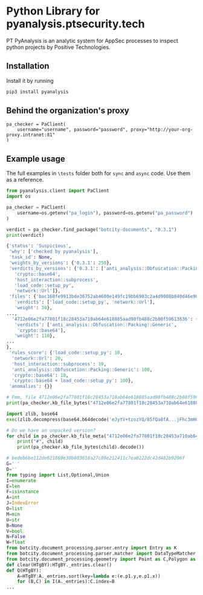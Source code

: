 # Python Library for pyanalysis.ptsecurity.tech

PT PyAnalysis is an analytic system for AppSec processes to inspect python projects by
Positive Technologies.

## Installation

Install it by running
```bash
pip3 install pyanalysis
```

## Behind the organization's proxy

```python3
pa_checker = PaClient(
    username="username", password="password", proxy="http://your-org-proxy.intranet:81"
)
```

## Example usage

The full examples in `\tests` folder both for `sync` and `async` code. Use them as
a reference.


```python
from pyanalysis.client import PaClient
import os

pa_checker = PaClient(
    username=os.getenv("pa_login"), password=os.getenv("pa_password")
)

verdict = pa_checker.find_package("botcity-documents", "0.3.1")
print(verdict)
```

```python
{'status': 'Suspicious',
 'why': ['checked by pyanalysis'],
 'task_id': None,
 'weights_by_versions': {'0.3.1': 250},
 'verdicts_by_versions': {'0.3.1': ['anti_analysis::Obfuscation::Packing::Generic',
   'crypto::base64',
   'host_interaction::subprocess',
   'load_code::setup_py',
   'network::Url']},
 'files': {'bac168fe9913bde36752ab4600e149fc19bb6903c2a4d9008b840d46e904cf96': {'versions': ['0.3.1'],
   'verdicts': ['load_code::setup_py', 'network::Url'],
   'weight': 30},
...,
  '4712e06e2fa77801f18c28453a710ab64e618885aad98fb488c2b80f59613636': {'versions': ['0.3.1'],
   'verdicts': ['anti_analysis::Obfuscation::Packing::Generic',
    'crypto::base64'],
   'weight': 110},
...
},
 'rules_score': {'load_code::setup_py': 10,
  'network::Url': 20,
  'host_interaction::subprocess': 10,
  'anti_analysis::Obfuscation::Packing::Generic': 100,
  'crypto::base64': 10,
  'crypto::base64 + load_code::setup_py': 100},
 'anomalies': {}}
```

```python
# Fmm, file 4712e06e2fa77801f18c28453a710ab64e618885aad98fb488c2b80f59613636 is packed
print(pa_checker.kb_file_bytes("4712e06e2fa77801f18c28453a710ab64e618885aad98fb488c2b80f59613636").decode())
```

```python
import zlib, base64
exec(zlib.decompress(base64.b64decode('eJytV+tzozYQ/85fQa8fA...jFhc3mH0=')))
```

```python
# Do we have an unpacked version?
for child in pa_checker.kb_file_meta("4712e06e2fa77801f18c28453a710ab64e618885aad98fb488c2b80f59613636").get("data").get("children"):
    print("#", child)
    print(pa_checker.kb_file_bytes(child).decode())
```

```python
# bedeb6be112de621869e30b803618a27c89e212411c7ea0222dc42d482b9206f
G=' '
D=''
from typing import List,Optional,Union
I=enumerate
E=len
F=isinstance
A=int
J=IndexError
O=list
M=min
U=str
B=None
V=bool
N=False
W=float
from botcity.document_processing.parser.entry import Entry as K
from botcity.document_processing.parser.matcher import DataTypeMatcher as P
from botcity.document_processing.geometry import Point as C,Polygon as H
def clear(HTgBY):HTgBY._entries.clear()
def Q(HTgBY):
    A=HTgBY;A._entries.sort(key=lambda e:(e.p1.y,e.p1.x))
    for (B,C) in I(A._entries):C.index=B
...
```